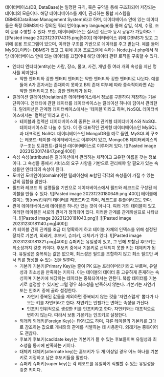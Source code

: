 데이터베이스(DB, DataBase)는 일정한 규칙, 혹은 규약을 통해 구조화되어 저장되는 데이터의 모음이다. 해당 데이터베이스를 제어, 관리하는 통합 시스템을 DBMS(DataBase Management System)라고 하며, 데이터베이스 안에 있는 데이터들은 특정 DBMS마다 정의된 쿼리 언어(query languege)를 통해 삽입, 삭제, 수정, 조회 등을 수행할 수 있다. 또한, 데이터베이스는 실시간 접근과 동시 공유가 가능하다.
![[Pasted image 20231230174315.png|500]]
데이터베이스 위에 DBMS가 있고 그 위에 응용 프로그램이 있으며, 이러한 구조를 기반으로 데이터를 주고 받는다. 예를 들어 MySQL이라는 DBMS가 있고 그 위에 응용 프로그램에 속하는 Node.js나 php에서 해당 데이터베이스 안에 있는 데이터를 끄집어내 해당 데이터 관련 로직을 구축할 수 있다.

- 엔터티
	엔터티(entity)는 사람, 장소, 물고, 사건, 개념 등 여러 개의 속성을 지닌 명사를 의미한다. 
	- 약한 엔터티와 강한 엔터티
		엔터티는 약한 엔터티와 강한 엔터티로 나뉜다. 예를 들어 A가 혼자서는 존재하지 못하고 B의 존재 여부에 따라 종속적이라면 A는 약한 엔터티이고 B는 강한 엔터티가 된다.
- 릴레이션
	릴레이션(relation)은 데이터베이스에서 정보를 구분하여 저장하는 기본 단위이다. 엔터티에 관한 데이터를 데이터베이스는 릴레이션 하나에 담아서 관리한다.
	릴레이션은 관계형 데이터베이스에서는 '테이블'이라고 하며, NoSQL 데이터베이스에서는 '컬렉션'이라고 한다.
	- 테이블과 컬렉션
		데이터베이스의 종류는 크게 관계형 데이터베이스와 NoSQL 데이터베이스로 나눌 수 있다. 이 중 대표적인 관계형 데이터베이스인 MySQL과 대표적인 NoSQL 데이터베이스인 MongoDB를 예로 들면, MySQL의 구조는 레코드-테이블-데이터베이스로 이루어져 있고, MongoDB 데이터베이스의 구ㅡ조는 도큐먼트-컬렉션-데이터베이스로 이루어져 있다.
		![[Pasted image 20231230174847.png|400]]
- 속성
	속성(attribute)은 릴레이션에서 관리하는 체적이고 고유한 이름을 갖는 정보이다. 그 속성들 중에서 서비스의 요구 사항을 기반으로 관리해야 할 필요가 있는 속성들만 엔터티의 속성이 된다.
- 도메인
	도메인이(domain)이란 릴레이션에 포함된 각각의 속성들이 가질 수 있는 값의 집합을 말한다.
- 필드와 레코드
	위 설명들을 기반으로 데이터베이스에서 필드와 레코드로 구성된 테이블을 만들 수 있다.
	![[Pasted image 20231230180649.png|400]]
	테이블에 쌓이는 행(row)단위의 데이터를 레코드라고 하며, 레코드를 튜플이라고도 한다.
- 관계
	데이터베이스에 테이블은 하나만 있는 것이 아니다. 여러 개의 테이블이 있고 이러한 테이블은 서로의 관계가 정의되어 있다. 이러한 관계를 관계화살표로 나타낸다.
	![[Pasted image 20231230181043.png]]
	![[Pasted image 20231230181140.png|400]]
- 키
	테이블 간의 관계를 조금 더 명확하게 하고 테이블 자체의 인덱스를 위해 설정된 장치로 기본키, 외래키, 후보키, 슈퍼키, 대체키가 있다.
	![[Pasted image 20231230181321.png|400]]
	슈퍼키는 유일성이 있고, 그 안에 포함된 후보키는 최소성까지 갖춘 키이다. 후보키 중에서 기본키로 선택되지 못한 키는 대체키가 된다. 유일성은 중복되는 값은 없으며, 최소성은 필드를 조합하지 않고 최소 필드만 써서 키를 형성할 수 있는 것을 말한다.
	- 기본키
		기본키(Primary Key)는 줄여 PK 또는 프라이머리키라고 부르며, 유일성과 최소성을 만족하는 키이다.
		이는 테이블의 데이터 중 고유하게 존재하는 속성이며 기본키에 해당하는 데이터는 중복되어서는 안된다. 복합 데이터를 기본키로 설정할 수 있지만 그럴 경우 최소성을 만족하지 않는다. 
		기본키는 자연키 또는 인조키 중에 골라 설정한다.
		- 자연키
			중복된 값들을 제외하면 중복되지 않는 것을 '자연스럽게' 뽑다가 나오는 키를 자연키라고 한다. 자연키는 언젠가는 변하는 속성을 가진다.
		- 인조키
			인위적으로 생성한 키를 인조키라고 한다. 자연키와는 대조적으로 변하지 않는다. 따라서 보통 기본키는 인조키로 설정한다.
	- 외래키
		외래키(Foreign Key)는 FK라고도 하며, 다른 테이블의 기본키를 그대로 참조하는 값으로 개체와의 관계를 식별하는 데 사용한다.
		외래키는 중복이어도 괜찮다.
	- 후보키
		후보키(cadidate key)는 기본키가 될 수 있는 후보들이며 유일성과 최소성을 동시에 만족하는 키이다.
	- 대체키
		대체키(alternate key)는 훕보키가 두 개 이상일 경우 어느 하나를 기본키로 지정하고 남은 후보키들을 말한다.
	- 슈퍼키
		슈퍼키(super key)는 각 레코드를 유일하게 식별할 수 있는 유일성을 갖춘 키이다.